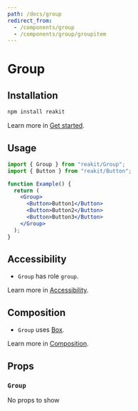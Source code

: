 ```yaml
---
path: /docs/group
redirect_from:
  - /components/group
  - /components/group/groupitem
---
```


# Group

## Installation

```sh
npm install reakit
```

Learn more in [Get started](/docs/get-started).

## Usage

```jsx
import { Group } from "reakit/Group";
import { Button } from "reakit/Button";

function Example() {
  return (
    <Group>
      <Button>Button1</Button>
      <Button>Button2</Button>
      <Button>Button3</Button>
    </Group>
  );
}
```

## Accessibility

- `Group` has role `group`.

Learn more in [Accessibility](/docs/accessibility).

## Composition

- `Group` uses [Box](/docs/box).

Learn more in [Composition](/docs/composition#props-hooks).

## Props

<!-- Automatically generated -->

### `Group`

No props to show

